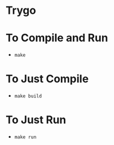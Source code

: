 # Trygo

# To Compile and Run
- `make`

# To Just Compile
- `make build`

# To Just Run
- `make run`

